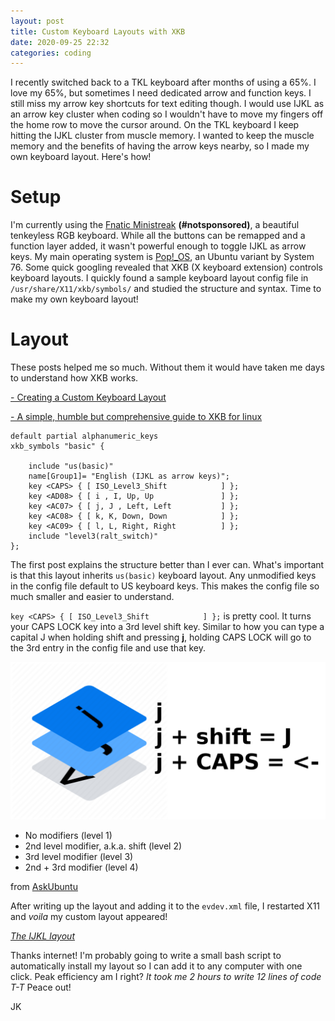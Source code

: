 ```yaml
---
layout: post
title: Custom Keyboard Layouts with XKB
date: 2020-09-25 22:32
categories: coding
---
```

I recently switched back to a TKL keyboard after months of using a 65%. I love my 65%, but sometimes I need dedicated arrow and function keys. I still miss my arrow key shortcuts for text editing though. I would use IJKL as an arrow key cluster when coding so I wouldn't have to move my fingers off the home row to move the cursor around. On the TKL keyboard I keep hitting the IJKL cluster from muscle memory. I wanted to keep the muscle memory and the benefits of having the arrow keys nearby, so I made my own keyboard layout. Here's how!

# Setup 
I'm currently using the [Fnatic Ministreak](https://fnatic.com/gear/en/mini-streak/) **\(#notsponsored\)**, a beautiful tenkeyless RGB keyboard. While all the buttons can be remapped and a function layer added, it wasn't powerful enough to toggle IJKL as arrow keys. My main operating system is [Pop!_OS](https://pop.system76.com/), an Ubuntu variant by System 76. Some quick googling revealed that XKB (X keyboard extension) controls keyboard layouts. I quickly found a sample keyboard layout config file in `/usr/share/X11/xkb/symbols/` and studied the structure and syntax. Time to make my own keyboard layout!

# Layout
These posts helped me so much. Without them it would have taken me days to understand how XKB works.

[- Creating a Custom Keyboard Layout](https://askubuntu.com/questions/482678/how-to-add-a-new-keyboard-layout-custom-keyboard-layout-definition)

[- A simple, humble but comprehensive guide to XKB for linux](https://medium.com/@damko/a-simple-humble-but-comprehensive-guide-to-xkb-for-linux-6f1ad5e13450)

```
default	partial alphanumeric_keys
xkb_symbols "basic" {

    include "us(basic)"
    name[Group1]= "English (IJKL as arrow keys)";
	key <CAPS> { [ ISO_Level3_Shift            ] };
	key <AD08> { [ i , I, Up, Up               ] };
	key <AC07> { [ j, J , Left, Left           ] };
	key <AC08> { [ k, K, Down, Down            ] };
	key <AC09> { [ l, L, Right, Right          ] };	
    include "level3(ralt_switch)"
};
```

The first post explains the structure better than I ever can. What's important is that this layout  inherits `us(basic)`  keyboard layout. Any unmodified keys in the config file default to US keyboard keys. This makes the config file so much smaller and easier to understand.

`key <CAPS> { [ ISO_Level3_Shift            ] };` is pretty cool. It turns your CAPS LOCK key into a 3rd level shift key. Similar to how you can type a capital J when  holding shift and pressing **j**, holding CAPS LOCK will go to the 3rd entry in the config file and use that key.

![*Modifier keys*](/images/stack.png)

- No modifiers (level 1)
- 2nd level modifier, a.k.a. shift (level 2)
- 3rd level modifier (level 3)
- 2nd + 3rd modifier (level 4)

from [AskUbuntu](https://askubuntu.com/questions/41213/what-does-key-to-choose-5th-level-in-gnome-keyboard-properties-do)

After writing up the layout and adding it to the `evdev.xml` file, I restarted X11 and *voila* my custom layout appeared!

[*The IJKL layout*](/images/layout.png)

Thanks internet! I'm probably going to write a small bash script to automatically install my layout so I can add it to any computer with one click. Peak efficiency am I right? 
*It took me 2 hours to write 12 lines of code T-T*
Peace out!

JK
